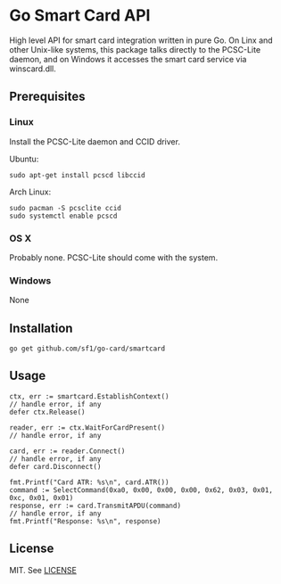 Go Smart Card API
=================

High level API for smart card integration written in pure Go. On Linx and other Unix-like systems, this package talks directly to the PCSC-Lite daemon, and on Windows it accesses the smart card service via winscard.dll.

Prerequisites
-------------

### Linux

Install the PCSC-Lite daemon and CCID driver.

Ubuntu:

    sudo apt-get install pcscd libccid

Arch Linux:

    sudo pacman -S pcsclite ccid
    sudo systemctl enable pcscd

### OS X

Probably none. PCSC-Lite should come with the system.

### Windows

None

Installation
------------

    go get github.com/sf1/go-card/smartcard

Usage
-----

    ctx, err := smartcard.EstablishContext()
    // handle error, if any
    defer ctx.Release()

    reader, err := ctx.WaitForCardPresent()
    // handle error, if any

    card, err := reader.Connect()
    // handle error, if any
    defer card.Disconnect()

    fmt.Printf("Card ATR: %s\n", card.ATR()) 
    command := SelectCommand(0xa0, 0x00, 0x00, 0x00, 0x62, 0x03, 0x01, 0xc, 0x01, 0x01)
    response, err := card.TransmitAPDU(command)
    // handle error, if any
    fmt.Printf("Response: %s\n", response)

License
-------

MIT. See [LICENSE](LICENSE)
